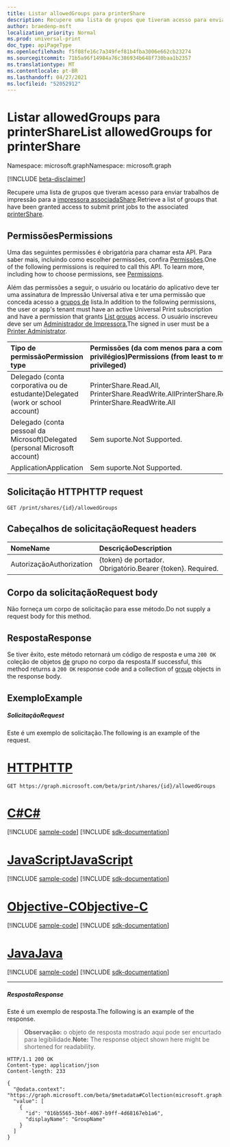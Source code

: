 ```yaml
---
title: Listar allowedGroups para printerShare
description: Recupere uma lista de grupos que tiveram acesso para enviar trabalhos de impressão para o compartilhamento de impressora associado.
author: braedenp-msft
localization_priority: Normal
ms.prod: universal-print
doc_type: apiPageType
ms.openlocfilehash: f5f08fe16c7a349fef81b4fba3006e662cb23274
ms.sourcegitcommit: 71b5a96f14984a76c386934b648f730baa1b2357
ms.translationtype: MT
ms.contentlocale: pt-BR
ms.lasthandoff: 04/27/2021
ms.locfileid: "52052912"
---
```

# <a name="list-allowedgroups-for-printershare"></a><span data-ttu-id="6d89a-103">Listar allowedGroups para printerShare</span><span class="sxs-lookup"><span data-stu-id="6d89a-103">List allowedGroups for printerShare</span></span>

<span data-ttu-id="6d89a-104">Namespace: microsoft.graph</span><span class="sxs-lookup"><span data-stu-id="6d89a-104">Namespace: microsoft.graph</span></span>

[!INCLUDE [beta-disclaimer](../../includes/beta-disclaimer.md)]

<span data-ttu-id="6d89a-105">Recupere uma lista de grupos que tiveram acesso para enviar trabalhos de impressão para a [impressora associadaShare](../resources/printershare.md).</span><span class="sxs-lookup"><span data-stu-id="6d89a-105">Retrieve a list of groups that have been granted access to submit print jobs to the associated [printerShare](../resources/printershare.md).</span></span>

## <a name="permissions"></a><span data-ttu-id="6d89a-106">Permissões</span><span class="sxs-lookup"><span data-stu-id="6d89a-106">Permissions</span></span>
<span data-ttu-id="6d89a-p101">Uma das seguintes permissões é obrigatória para chamar esta API. Para saber mais, incluindo como escolher permissões, confira [Permissões](/graph/permissions-reference).</span><span class="sxs-lookup"><span data-stu-id="6d89a-p101">One of the following permissions is required to call this API. To learn more, including how to choose permissions, see [Permissions](/graph/permissions-reference).</span></span>

<span data-ttu-id="6d89a-109">Além das permissões a seguir, o usuário ou locatário do aplicativo deve ter uma assinatura de Impressão Universal ativa e ter uma permissão que conceda acesso a [grupos de](group-list.md) lista.</span><span class="sxs-lookup"><span data-stu-id="6d89a-109">In addition to the following permissions, the user or app's tenant must have an active Universal Print subscription and have a permission that grants [List groups](group-list.md) access.</span></span> <span data-ttu-id="6d89a-110">O usuário inscreveu deve ser um [Administrador de Impressora.](/azure/active-directory/users-groups-roles/directory-assign-admin-roles#printer-administrator)</span><span class="sxs-lookup"><span data-stu-id="6d89a-110">The signed in user must be a [Printer Administrator](/azure/active-directory/users-groups-roles/directory-assign-admin-roles#printer-administrator).</span></span>

|<span data-ttu-id="6d89a-111">Tipo de permissão</span><span class="sxs-lookup"><span data-stu-id="6d89a-111">Permission type</span></span> | <span data-ttu-id="6d89a-112">Permissões (da com menos para a com mais privilégios)</span><span class="sxs-lookup"><span data-stu-id="6d89a-112">Permissions (from least to most privileged)</span></span> |
|:---------------|:--------------------------------------------|
|<span data-ttu-id="6d89a-113">Delegado (conta corporativa ou de estudante)</span><span class="sxs-lookup"><span data-stu-id="6d89a-113">Delegated (work or school account)</span></span>| <span data-ttu-id="6d89a-114">PrinterShare.Read.All, PrinterShare.ReadWrite.All</span><span class="sxs-lookup"><span data-stu-id="6d89a-114">PrinterShare.Read.All, PrinterShare.ReadWrite.All</span></span> |
|<span data-ttu-id="6d89a-115">Delegado (conta pessoal da Microsoft)</span><span class="sxs-lookup"><span data-stu-id="6d89a-115">Delegated (personal Microsoft account)</span></span>|<span data-ttu-id="6d89a-116">Sem suporte.</span><span class="sxs-lookup"><span data-stu-id="6d89a-116">Not Supported.</span></span>|
|<span data-ttu-id="6d89a-117">Application</span><span class="sxs-lookup"><span data-stu-id="6d89a-117">Application</span></span>|<span data-ttu-id="6d89a-118">Sem suporte.</span><span class="sxs-lookup"><span data-stu-id="6d89a-118">Not Supported.</span></span>|

## <a name="http-request"></a><span data-ttu-id="6d89a-119">Solicitação HTTP</span><span class="sxs-lookup"><span data-stu-id="6d89a-119">HTTP request</span></span>
<!-- { "blockType": "ignored" } -->
```http
GET /print/shares/{id}/allowedGroups
```

## <a name="request-headers"></a><span data-ttu-id="6d89a-120">Cabeçalhos de solicitação</span><span class="sxs-lookup"><span data-stu-id="6d89a-120">Request headers</span></span>
| <span data-ttu-id="6d89a-121">Nome</span><span class="sxs-lookup"><span data-stu-id="6d89a-121">Name</span></span>      |<span data-ttu-id="6d89a-122">Descrição</span><span class="sxs-lookup"><span data-stu-id="6d89a-122">Description</span></span>|
|:----------|:----------|
| <span data-ttu-id="6d89a-123">Autorização</span><span class="sxs-lookup"><span data-stu-id="6d89a-123">Authorization</span></span> | <span data-ttu-id="6d89a-p103">{token} de portador. Obrigatório.</span><span class="sxs-lookup"><span data-stu-id="6d89a-p103">Bearer {token}. Required.</span></span> |

## <a name="request-body"></a><span data-ttu-id="6d89a-126">Corpo da solicitação</span><span class="sxs-lookup"><span data-stu-id="6d89a-126">Request body</span></span>
<span data-ttu-id="6d89a-127">Não forneça um corpo de solicitação para esse método.</span><span class="sxs-lookup"><span data-stu-id="6d89a-127">Do not supply a request body for this method.</span></span>
## <a name="response"></a><span data-ttu-id="6d89a-128">Resposta</span><span class="sxs-lookup"><span data-stu-id="6d89a-128">Response</span></span>
<span data-ttu-id="6d89a-129">Se tiver êxito, este método retornará um código de resposta e uma `200 OK` coleção de objetos [de](../resources/group.md) grupo no corpo da resposta.</span><span class="sxs-lookup"><span data-stu-id="6d89a-129">If successful, this method returns a `200 OK` response code and a collection of [group](../resources/group.md) objects in the response body.</span></span>
## <a name="example"></a><span data-ttu-id="6d89a-130">Exemplo</span><span class="sxs-lookup"><span data-stu-id="6d89a-130">Example</span></span>
##### <a name="request"></a><span data-ttu-id="6d89a-131">Solicitação</span><span class="sxs-lookup"><span data-stu-id="6d89a-131">Request</span></span>
<span data-ttu-id="6d89a-132">Este é um exemplo de solicitação.</span><span class="sxs-lookup"><span data-stu-id="6d89a-132">The following is an example of the request.</span></span>


# <a name="http"></a>[<span data-ttu-id="6d89a-133">HTTP</span><span class="sxs-lookup"><span data-stu-id="6d89a-133">HTTP</span></span>](#tab/http)
<!-- {
  "blockType": "request",
  "name": "get_allowedGroups"
}-->
```msgraph-interactive
GET https://graph.microsoft.com/beta/print/shares/{id}/allowedGroups
```
# <a name="c"></a>[<span data-ttu-id="6d89a-134">C#</span><span class="sxs-lookup"><span data-stu-id="6d89a-134">C#</span></span>](#tab/csharp)
[!INCLUDE [sample-code](../includes/snippets/csharp/get-allowedgroups-csharp-snippets.md)]
[!INCLUDE [sdk-documentation](../includes/snippets/snippets-sdk-documentation-link.md)]

# <a name="javascript"></a>[<span data-ttu-id="6d89a-135">JavaScript</span><span class="sxs-lookup"><span data-stu-id="6d89a-135">JavaScript</span></span>](#tab/javascript)
[!INCLUDE [sample-code](../includes/snippets/javascript/get-allowedgroups-javascript-snippets.md)]
[!INCLUDE [sdk-documentation](../includes/snippets/snippets-sdk-documentation-link.md)]

# <a name="objective-c"></a>[<span data-ttu-id="6d89a-136">Objective-C</span><span class="sxs-lookup"><span data-stu-id="6d89a-136">Objective-C</span></span>](#tab/objc)
[!INCLUDE [sample-code](../includes/snippets/objc/get-allowedgroups-objc-snippets.md)]
[!INCLUDE [sdk-documentation](../includes/snippets/snippets-sdk-documentation-link.md)]

# <a name="java"></a>[<span data-ttu-id="6d89a-137">Java</span><span class="sxs-lookup"><span data-stu-id="6d89a-137">Java</span></span>](#tab/java)
[!INCLUDE [sample-code](../includes/snippets/java/get-allowedgroups-java-snippets.md)]
[!INCLUDE [sdk-documentation](../includes/snippets/snippets-sdk-documentation-link.md)]

---

##### <a name="response"></a><span data-ttu-id="6d89a-138">Resposta</span><span class="sxs-lookup"><span data-stu-id="6d89a-138">Response</span></span>
<span data-ttu-id="6d89a-139">Este é um exemplo de resposta.</span><span class="sxs-lookup"><span data-stu-id="6d89a-139">The following is an example of the response.</span></span>
><span data-ttu-id="6d89a-140">**Observação:** o objeto de resposta mostrado aqui pode ser encurtado para legibilidade.</span><span class="sxs-lookup"><span data-stu-id="6d89a-140">**Note:** The response object shown here might be shortened for readability.</span></span>
<!-- {
  "blockType": "response",
  "truncated": true,
  "@odata.type": "microsoft.graph.group",
  "isCollection": true
} -->
```http
HTTP/1.1 200 OK
Content-type: application/json
Content-length: 233

{
  "@odata.context": "https://graph.microsoft.com/beta/$metadata#Collection(microsoft.graph.group)",
  "value": [
    {
      "id": "016b5565-3bbf-4067-b9ff-4d68167eb1a6",
      "displayName": "GroupName"
    }
  ]
}
```

<!-- uuid: 8fcb5dbc-d5aa-4681-8e31-b001d5168d79
2015-10-25 14:57:30 UTC -->
<!-- {
  "type": "#page.annotation",
  "description": "List allowedGroups",
  "keywords": "",
  "section": "documentation",
  "tocPath": ""
}-->
